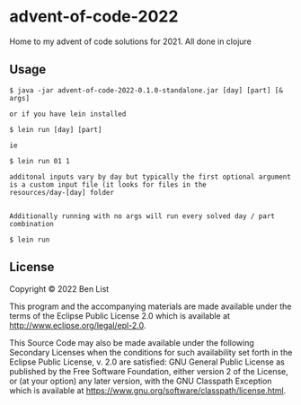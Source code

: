 # advent-of-code-2022

Home to my advent of code solutions for 2021. All done in clojure


## Usage


    $ java -jar advent-of-code-2022-0.1.0-standalone.jar [day] [part] [& args]
    
    or if you have lein installed
    
    $ lein run [day] [part]
    
    ie
    
    $ lein run 01 1
    
    additonal inputs vary by day but typically the first optional argument is a custom input file (it looks for files in the        resources/day-[day] folder
    
    
    Additionally running with no args will run every solved day / part combination
    
    $ lein run

## License

Copyright © 2022 Ben List

This program and the accompanying materials are made available under the
terms of the Eclipse Public License 2.0 which is available at
http://www.eclipse.org/legal/epl-2.0.

This Source Code may also be made available under the following Secondary
Licenses when the conditions for such availability set forth in the Eclipse
Public License, v. 2.0 are satisfied: GNU General Public License as published by
the Free Software Foundation, either version 2 of the License, or (at your
option) any later version, with the GNU Classpath Exception which is available
at https://www.gnu.org/software/classpath/license.html.
